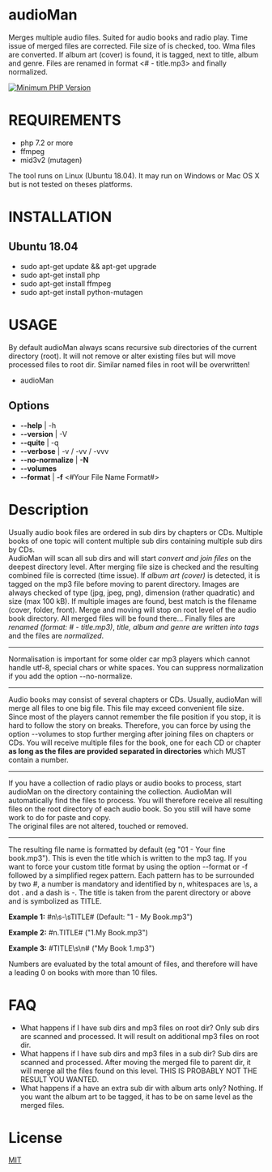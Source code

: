 audioMan 
========

Merges multiple audio files. Suited for audio books and radio play.
Time issue of merged files are corrected. File size of is checked, too.
Wma files are converted. If album art (cover) is found, it is tagged, next to title, album and genre.
Files are renamed in format <# - title.mp3> and finally normalized.

[![Minimum PHP Version](https://img.shields.io/badge/php-%3E%3D%207.2-8892BF.svg?style=flat-square)](https://php.net/)

REQUIREMENTS
============
* php 7.2 or more
* ffmpeg
* mid3v2 (mutagen)

The tool runs on Linux (Ubuntu 18.04). It may run on Windows or Mac OS X but is not tested on theses platforms.


INSTALLATION
============

Ubuntu 18.04
------------

* sudo apt-get update && apt-get upgrade
* sudo apt-get install php
* sudo apt-get install ffmpeg
* sudo apt-get install python-mutagen


USAGE
=====
By default audioMan always scans recursive sub directories of the current directory (root).
It will not remove or alter existing files but will move processed files to root dir. Similar named files in root
will be overwritten!      

* audioMan 

Options
-------
* __--help__ | -h
* __--version__ | -V
* __--quite__ | -q
* __--verbose__  | -v / -vv / -vvv
* __--no-normalize__ | __-N__   
* __--volumes__ 
* __--format__ | __-f__ <#Your File Name Format#>  

Description
====

Usually audio book files are ordered in sub dirs by chapters or CDs. Multiple books of one topic will content multiple
sub dirs containing multiple sub dirs by CDs.   
AudioMan will scan all sub dirs and will start *convert and join files* on the deepest directory level. After merging
file size is checked and the resulting combined file is corrected (time issue). If *album art (cover)* is detected, it is
tagged on the mp3 file before moving to parent directory. Images are always checked of type (jpg, jpeg, png), dimension 
(rather quadratic) and size (max 100 kB). If multiple images are found, best match is the filename (cover, folder, front).
Merge and moving will stop on root level of the audio book directory. All merged files will be found there... 
Finally files are *renamed (format: # - title.mp3)*, *title, album and genre are written into tags* and the files are *normalized*.
***
Normalisation is important for some older car mp3 players which cannot handle utf-8, special chars or white spaces.
You can suppress normalization if you add the option --no-normalize. 
***
Audio books may consist of several chapters or CDs. Usually, audioMan will merge all files to one big file. This file
may exceed convenient file size. Since most of the players cannot remember the file position if you stop, it is hard to 
follow the story on breaks. Therefore, you can force by using the option --volumes to stop further merging after joining
files on chapters or CDs. You will receive multiple files for the book, one for each CD or chapter __as long as the files are
provided separated in directories__ which MUST contain a number.
***
If you have a collection of radio plays or audio books to process, start audioMan on the directory containing the collection.
AudioMan will automatically find the files to process. You will therefore receive all resulting files on the root directory 
of each audio book. So you still will have some work to do for paste and copy.                          
The original files are not altered, touched or removed.
***
The resulting file name is formatted by default (eg "01 - Your fine book.mp3"). This is even the title which is written to 
the mp3 tag. If you want to force your custom title format by using the option --format or -f followed by a simplified
regex pattern. Each pattern has to be surrounded by two #, a number is mandatory and identified by n, whitespaces are \s,
a dot \. and a dash is -. The title is taken from the parent directory or above and is symbolized as TITLE.  

__Example 1:__
    #n\s-\sTITLE# (Default: "1 - My Book.mp3")  

__Example 2:__
    #n\.TITLE# ("1.My Book.mp3")  

__Example 3:__
    #TITLE\s\n# ("My Book 1.mp3")
    
Numbers are evaluated by the total amount of files, and therefore will have a leading 0 on books with more than 10 files.
    

FAQ
===

* What happens if I have sub dirs and mp3 files on root dir?
   Only sub dirs are scanned and processed. It will result on additional mp3 files on root dir.
* What happens if I have sub dirs and mp3 files in a sub dir?
   Sub dirs are scanned and processed. After moving the merged file to parent dir, it will merge all the files found on
   this level. THIS IS PROBABLY NOT THE RESULT YOU WANTED.
* What happens if a have an extra sub dir with album arts only?
   Nothing. If you want the album art to be tagged, it has to be on same level as the merged files.
   

License
=======
[MIT](https://tldrlegal.com/license/mit-license)
        